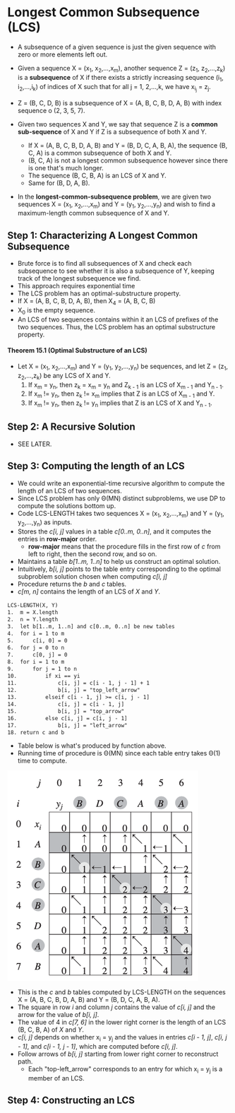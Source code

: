 # Longest Common Subsequence (LCS)

- A subsequence of a given sequence is just the given sequence with zero or more elements left out.
- Given a sequence X = (x<sub>1</sub>, x<sub>2</sub>,...,x<sub>m</sub>), another sequence Z = (z<sub>1</sub>, z<sub>2</sub>,...,z<sub>k</sub>) is a **subsequence** of X if there exists a strictly increasing sequence (i<sub>1</sub>, i<sub>2</sub>,...,i<sub>k</sub>) of indices of X such that for all j = 1, 2,...,k, we have x<sub>i<sub>j</sub></sub> = z<sub>j</sub>.
- Z = (B, C, D, B) is a subsequence of X = (A, B, C, B, D, A, B) with index sequence o (2, 3, 5, 7).
- Given two sequences X and Y, we say that sequence Z is a **common sub-sequence** of X and Y if Z is a subsequence of both X and Y.
    - If X = (A, B, C, B, D, A, B) and Y = (B, D, C, A, B, A), the sequence (B, C, A) is a common subsequence of both X and Y.
    - (B, C, A) is not a longest common subsequence however since there is one that's much longer.
    - The sequence (B, C, B, A) is an LCS of X and Y.
    - Same for (B, D, A, B).

- In the **longest-common-subsequence problem**, we are given two sequences X = (x<sub>1</sub>, x<sub>2</sub>,...,x<sub>m</sub>) and Y = (y<sub>1</sub>, y<sub>2</sub>,...,y<sub>n</sub>) and wish to find a maximum-length common subsequence of X and Y.

## Step 1: Characterizing A Longest Common Subsequence
- Brute force is to find all subsequences of X and check each subsequence to see whether it is also a subsequence of Y, keeping track of the longest subsequence we find.
- This approach requires exponential time
- The LCS problem has an optimal-substructure property.
- If X = (A, B, C, B, D, A, B), then X<sub>4</sub> = (A, B, C, B)
- X<sub>0</sub> is the empty sequence.
- An LCS of two sequences contains within it an LCS of prefixes of the two sequences. Thus, the LCS problem has an optimal substructure property.

#### Theorem 15.1 (Optimal Substructure of an LCS)
- Let X = (x<sub>1</sub>, x<sub>2</sub>,...,x<sub>m</sub>) and Y = (y<sub>1</sub>, y<sub>2</sub>,...,y<sub>n</sub>) be sequences, and let Z = (z<sub>1</sub>, z<sub>2</sub>,...,z<sub>k</sub>) be any LCS of X and Y.
    1. If x<sub>m</sub> = y<sub>n</sub>, then z<sub>k</sub> = x<sub>m</sub> = y<sub>n</sub> and Z<sub>k - 1</sub> is an LCS of X<sub>m - 1</sub> and Y<sub>n - 1</sub>.
    2. If x<sub>m</sub> != y<sub>n</sub>, then z<sub>k</sub> != x<sub>m</sub> implies that Z is an LCS of X<sub>m - 1</sub> and Y.
    3. If x<sub>m</sub> != y<sub>n</sub>, then z<sub>k</sub> != y<sub>n</sub> implies that Z is an LCS of X and Y<sub>n - 1</sub>.

## Step 2: A Recursive Solution
- SEE LATER.

## Step 3: Computing the length of an LCS
- We could write an exponential-time recursive algorithm to compute the length of an LCS of two sequences.
- Since LCS problem has only &Theta;(MN) distinct subproblems, we use DP to compute the solutions bottom up.
- Code LCS-LENGTH takes two sequences X = (x<sub>1</sub>, x<sub>2</sub>,...,x<sub>m</sub>) and Y = (y<sub>1</sub>, y<sub>2</sub>,...,y<sub>n</sub>) as inputs.
- Stores the *c\[i, j\]* values in a table *c\[0..m, 0..n\]*, and it computes the entries in **row-major** order.
    - **row-major** means that the procedure fills in the first row of *c* from left to right, then the second row, and so on.
- Maintains a table *b\[1..m, 1..n\]* to help us construct an optimal solution.
- Intuitively, *b\[i, j\]* points to the table entry corresponding to the optimal subproblem solution chosen when computing *c\[i, j\]*
- Procedure returns the *b* and *c* tables.
- *c\[m, n\]* contains the length of an LCS of *X* and *Y*.

```
LCS-LENGTH(X, Y)
1.  m = X.length
2.  n = Y.length
3.  let b[1..m, 1..n] and c[0..m, 0..n] be new tables
4.  for i = 1 to m
5.      c[i, 0] = 0
6.  for j = 0 to n
7.      c[0, j] = 0
8.  for i = 1 to m
9.      for j = 1 to n
10.         if xi == yi
11.             c[i, j] = c[i - 1, j - 1] + 1
12.             b[i, j] = "top_left_arrow"
13.         elseif c[i - 1, j] >= c[i, j - 1]
14.             c[i, j] = c[i - 1, j]
15.             b[i, j] = "top_arrow"
16.         else c[i, j] = c[i, j - 1]
17.             b[i, j] = "left_arrow"
18. return c and b
```

- Table below is what's produced by function above.
- Running time of procedure is &Theta;(MN) since each table entry takes &Theta;(1) time to compute.

![alt text](https://github.com/eyc94/Notes/blob/master/images/lcs_table.png "Image of table to solve LCS")

- This is the *c* and *b* tables computed by LCS-LENGTH on the sequences X = (A, B, C, B, D, A, B) and Y = (B, D, C, A, B, A).
- The square in row *i* and column *j* contains the value of *c\[i, j\]* and the arrow for the value of *b\[i, j\]*.
- The value of 4 in *c\[7, 6\]* in the lower right corner is the length of an LCS (B, C, B, A) of *X* and *Y*.
- *c\[i, j\]* depends on whether x<sub>i</sub> = y<sub>j</sub> and the values in entries *c\[i - 1, j\]*, *c\[i, j - 1\]*, and *c\[i - 1, j - 1\]*, which are computed before *c\[i, j\]*.
- Follow arrows of *b\[i, j\]* starting from lower right corner to reconstruct path.
    - Each "top-left_arrow" corresponds to an entry for which x<sub>i</sub> = y<sub>j</sub> is a member of an LCS.

## Step 4: Constructing an LCS
